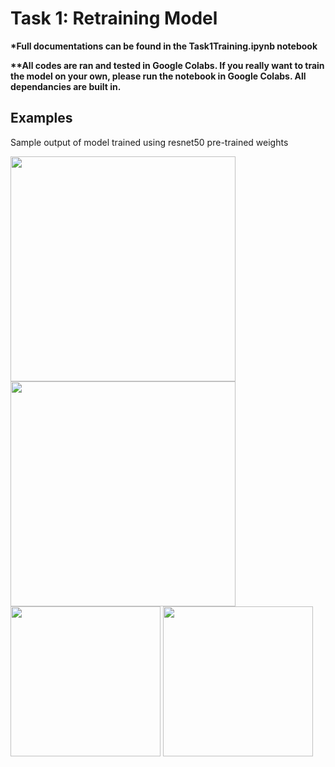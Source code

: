 <h1> Task 1: Retraining Model </h1>

<strong> *Full documentations can be found in the Task1Training.ipynb notebook </strong>

<strong> **All codes are ran and tested in Google Colabs. If you really want to train the model on your own, please run the notebook in Google Colabs.  All dependancies are built in. </strong>

<h2> Examples </h2>

Sample output of model trained using resnet50 pre-trained weights

<img src="https://user-images.githubusercontent.com/68470272/92985448-21348680-f4e5-11ea-9f08-c99e3a36b359.png" width="360"> 

<img src="https://user-images.githubusercontent.com/68470272/93066948-2ba17c80-f6ad-11ea-82f8-2f4f3af60104.png" width="360">

<img src="https://user-images.githubusercontent.com/68470272/92985505-ba639d00-f4e5-11ea-8333-b3e1d4294f20.png" height="240">

<img src="https://user-images.githubusercontent.com/68470272/93066940-29d7b900-f6ad-11ea-9061-59f91ab1dfa8.png" height="240"> 
